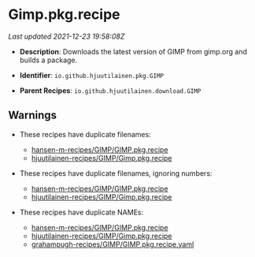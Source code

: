 # Gimp.pkg.recipe

_Last updated 2021-12-23 19:58:08Z_

- **Description**: Downloads the latest version of GIMP from gimp.org and builds a package.

- **Identifier**: `io.github.hjuutilainen.pkg.GIMP`

- **Parent Recipes**: `io.github.hjuutilainen.download.GIMP`

## Warnings

- These recipes have duplicate filenames:
    - [hansen-m-recipes/GIMP/GIMP.pkg.recipe](/autopkg-dupe-tracker/hansen-m-recipes/GIMP/GIMP.pkg.recipe)
    - [hjuutilainen-recipes/GIMP/Gimp.pkg.recipe](/autopkg-dupe-tracker/hjuutilainen-recipes/GIMP/Gimp.pkg.recipe)

- These recipes have duplicate filenames, ignoring numbers:
    - [hansen-m-recipes/GIMP/GIMP.pkg.recipe](/autopkg-dupe-tracker/hansen-m-recipes/GIMP/GIMP.pkg.recipe)
    - [hjuutilainen-recipes/GIMP/Gimp.pkg.recipe](/autopkg-dupe-tracker/hjuutilainen-recipes/GIMP/Gimp.pkg.recipe)

- These recipes have duplicate NAMEs:
    - [hansen-m-recipes/GIMP/GIMP.pkg.recipe](/autopkg-dupe-tracker/hansen-m-recipes/GIMP/GIMP.pkg.recipe)
    - [hjuutilainen-recipes/GIMP/Gimp.pkg.recipe](/autopkg-dupe-tracker/hjuutilainen-recipes/GIMP/Gimp.pkg.recipe)
    - [grahampugh-recipes/GIMP/GIMP.pkg.recipe.yaml](/autopkg-dupe-tracker/grahampugh-recipes/GIMP/GIMP.pkg.recipe.yaml)